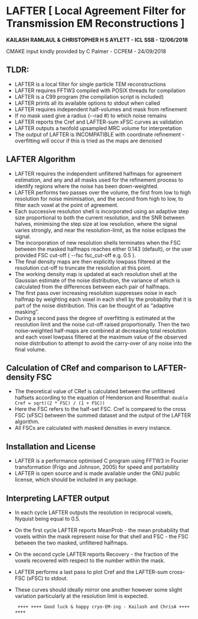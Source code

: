 
# LAFTER [ Local Agreement Filter for Transmission EM Reconstructions ]
__KAILASH RAMLAUL & CHRISTOPHER H S AYLETT - ICL SSB - 12/06/2018__

CMAKE input kindly provided by C Palmer - CCPEM - 24/09/2018

## TLDR:
- LAFTER is a local filter for single particle TEM reconstructions
- LAFTER requires FFTW3 compiled with POSIX threads for compilation
- LAFTER is a C99 program (the compilation script is included)
- LAFTER prints all its available options to stdout when called
- LAFTER requires independent half-volumes and mask from refinement
- If no mask used give a radius (--rad #) to which noise remains
- LAFTER reports the Cref and LAFTER-sum xFSC curves as validation
- LAFTER outputs a twofold upsampled MRC volume for interpretation
- The output of LAFTER is INCOMPATIBLE with coordinate refinement - overfitting will occur if this is tried as the maps are denoised

## LAFTER Algorithm
- LAFTER requires the independent unfiltered halfmaps for agreement
	 estimation, and any and all masks used for the refinement process
	 to identify regions where the noise has been down-weighted.
- LAFTER performs two passes over the volume, the first from low to
	 high resolution for noise minimisation, and the second from high
	 to low, to filter each voxel at the point of agreement.
- Each successive resolution shell is incorporated using an adaptive
	 step size proportional to both the current resolution, and the SNR
	 between halves, minimising the step size at low resolution, where
	 the signal varies strongly, and near the resolution-limit, as the
	 noise eclipses the signal.
- The incorporation of new resolution shells terminates when the FSC
	 between the masked halfmaps reaches either 0.143 (default), or the
	 user provided FSC cut-off ( --fsc fsc_cut-off e.g. 0.5 ).
- The final density maps are then explicitly lowpass filtered at the
	 resolution cut-off to truncate the resolution at this point.
- The working density map is updated at each resolution shell at the
	 Gaussian estimate of the noise distribution, the variance of which
	 is calculated from the differences between each pair of halfmaps.
- The first pass over increasing resolution suppresses noise in each
	 halfmap by weighting each voxel in each shell by the probability
	 that it is part of the noise distribution. This can be thought of
	 as “adaptive masking”.
- During a second pass the degree of overfitting is estimated at the
	 resolution limit and the noise cut-off raised proportionally. Then
	 the two noise-weighted half-maps are combined at decreasing total
	 resolution and each voxel lowpass filtered at the maximum value of
	 the observed noise distribution to attempt to avoid the carry-over
	 of any noise into the final volume.

## Calculation of CRef and comparison to LAFTER-density FSC
- The theoretical value of CRef is calculated between the unfiltered
halfsets according to the equation of Henderson and Rosenthal: `double Cref = sqrt((2 * FSC) / (1 + FSC))`
- Here the FSC refers to the half-set FSC. Cref is compared to the
cross FSC (xFSC) between the summed dataset and the output of the LAFTER algorithm.
- All FSCs are calculated with masked densities in every instance.

## Installation and License
- LAFTER is a performance optimised C program using FFTW3 in Fourier transformation (Frigo and Johnson, 2005) for speed and portability
- LAFTER is open source and is made available under the GNU public license, which should be included in any package.

## Interpreting LAFTER output
- In each cycle LAFTER outputs the resolution in reciprocal voxels, Nyquist being equal to 0.5.
- On the first cycle LAFTER reports MeanProb - the mean probability that voxels within the mask represent noise for that shell and FSC - the FSC between the two masked, unfiltered halfmaps.
- On the second cycle LAFTER reports Recovery - the fraction of the voxels recovered with respect to the number within the mask.
- LAFTER performs a last pass to plot Cref and the LAFTER-sum cross- FSC (xFSC) to stdout.
- These curves should ideally mirror one another however some slight variation particularly at the resolution limit is expected.

       ++++ ++++ Good luck & happy cryo-EM-ing - Kailash and ChrisA ++++ ++++
